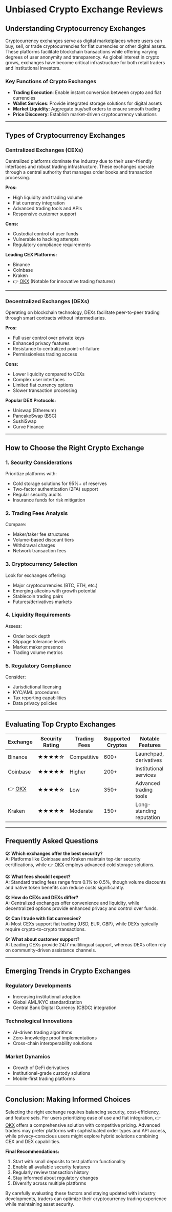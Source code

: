 # Unbiased Crypto Exchange Reviews

## Understanding Cryptocurrency Exchanges

Cryptocurrency exchanges serve as digital marketplaces where users can buy, sell, or trade cryptocurrencies for fiat currencies or other digital assets. These platforms facilitate blockchain transactions while offering varying degrees of user anonymity and transparency. As global interest in crypto grows, exchanges have become critical infrastructure for both retail traders and institutional investors.

### Key Functions of Crypto Exchanges
- **Trading Execution**: Enable instant conversion between crypto and fiat currencies
- **Wallet Services**: Provide integrated storage solutions for digital assets
- **Market Liquidity**: Aggregate buy/sell orders to ensure smooth trading
- **Price Discovery**: Establish market-driven cryptocurrency valuations

---

## Types of Cryptocurrency Exchanges

### Centralized Exchanges (CEXs)

Centralized platforms dominate the industry due to their user-friendly interfaces and robust trading infrastructure. These exchanges operate through a central authority that manages order books and transaction processing.

**Pros:**
- High liquidity and trading volume
- Fiat currency integration
- Advanced trading tools and APIs
- Responsive customer support

**Cons:**
- Custodial control of user funds
- Vulnerable to hacking attempts
- Regulatory compliance requirements

**Leading CEX Platforms:**
- Binance
- Coinbase
- Kraken
- 👉 [OKX](https://bit.ly/okx-bonus) (Notable for innovative trading features)

---

### Decentralized Exchanges (DEXs)

Operating on blockchain technology, DEXs facilitate peer-to-peer trading through smart contracts without intermediaries.

**Pros:**
- Full user control over private keys
- Enhanced privacy features
- Resistance to centralized point-of-failure
- Permissionless trading access

**Cons:**
- Lower liquidity compared to CEXs
- Complex user interfaces
- Limited fiat currency options
- Slower transaction processing

**Popular DEX Protocols:**
- Uniswap (Ethereum)
- PancakeSwap (BSC)
- SushiSwap
- Curve Finance

---

## How to Choose the Right Crypto Exchange

### 1. Security Considerations

Prioritize platforms with:
- Cold storage solutions for 95%+ of reserves
- Two-factor authentication (2FA) support
- Regular security audits
- Insurance funds for risk mitigation

### 2. Trading Fees Analysis

Compare:
- Maker/taker fee structures
- Volume-based discount tiers
- Withdrawal charges
- Network transaction fees

### 3. Cryptocurrency Selection

Look for exchanges offering:
- Major cryptocurrencies (BTC, ETH, etc.)
- Emerging altcoins with growth potential
- Stablecoin trading pairs
- Futures/derivatives markets

### 4. Liquidity Requirements

Assess:
- Order book depth
- Slippage tolerance levels
- Market maker presence
- Trading volume metrics

### 5. Regulatory Compliance

Consider:
- Jurisdictional licensing
- KYC/AML procedures
- Tax reporting capabilities
- Data privacy policies

---

## Evaluating Top Crypto Exchanges

| Exchange       | Security Rating | Trading Fees | Supported Cryptos | Notable Features          |
|----------------|------------------|--------------|--------------------|----------------------------|
| Binance        | ★★★★☆            | Competitive  | 600+               | Launchpad, derivatives     |
| Coinbase       | ★★★★★            | Higher       | 200+               | Institutional services     |
| 👉 [OKX](https://bit.ly/okx-bonus) | ★★★★☆            | Low            | 350+               | Advanced trading tools     |
| Kraken         | ★★★★★            | Moderate     | 150+               | Long-standing reputation   |

---

## Frequently Asked Questions

**Q: Which exchanges offer the best security?**  
A: Platforms like Coinbase and Kraken maintain top-tier security certifications, while 👉 [OKX](https://bit.ly/okx-bonus) employs advanced cold storage solutions.

**Q: What fees should I expect?**  
A: Standard trading fees range from 0.1% to 0.5%, though volume discounts and native token benefits can reduce costs significantly.

**Q: How do CEXs and DEXs differ?**  
A: Centralized exchanges offer convenience and liquidity, while decentralized options provide enhanced privacy and control over funds.

**Q: Can I trade with fiat currencies?**  
A: Most CEXs support fiat trading (USD, EUR, GBP), while DEXs typically require crypto-to-crypto transactions.

**Q: What about customer support?**  
A: Leading CEXs provide 24/7 multilingual support, whereas DEXs often rely on community-driven assistance channels.

---

## Emerging Trends in Crypto Exchanges

### Regulatory Developments
- Increasing institutional adoption
- Global AML/KYC standardization
- Central Bank Digital Currency (CBDC) integration

### Technological Innovations
- AI-driven trading algorithms
- Zero-knowledge proof implementations
- Cross-chain interoperability solutions

### Market Dynamics
- Growth of DeFi derivatives
- Institutional-grade custody solutions
- Mobile-first trading platforms

---

## Conclusion: Making Informed Choices

Selecting the right exchange requires balancing security, cost-efficiency, and feature sets. For users prioritizing ease of use and fiat integration, 👉 [OKX](https://bit.ly/okx-bonus) offers a comprehensive solution with competitive pricing. Advanced traders may prefer platforms with sophisticated order types and API access, while privacy-conscious users might explore hybrid solutions combining CEX and DEX capabilities.

**Final Recommendations:**
1. Start with small deposits to test platform functionality
2. Enable all available security features
3. Regularly review transaction history
4. Stay informed about regulatory changes
5. Diversify across multiple platforms

By carefully evaluating these factors and staying updated with industry developments, traders can optimize their cryptocurrency trading experience while maintaining asset security.